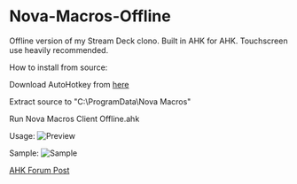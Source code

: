 # Nova-Macros-Offline
Offline version of my Stream Deck clono. Built in AHK for AHK. Touchscreen use heavily recommended.


How to install from source:

Download AutoHotkey from [here](https://www.autohotkey.com/)

Extract source to "C:\ProgramData\Nova Macros"

Run Nova Macros Client Offline.ahk

Usage:
![Preview](https://i.postimg.cc/VvF8tbF4/Untitled.gif)

Sample:
![Sample](https://i.postimg.cc/brVvCHLC/sample.jpg)

[AHK Forum Post](https://www.autohotkey.com/boards/viewtopic.php?f=6&t=74562)
